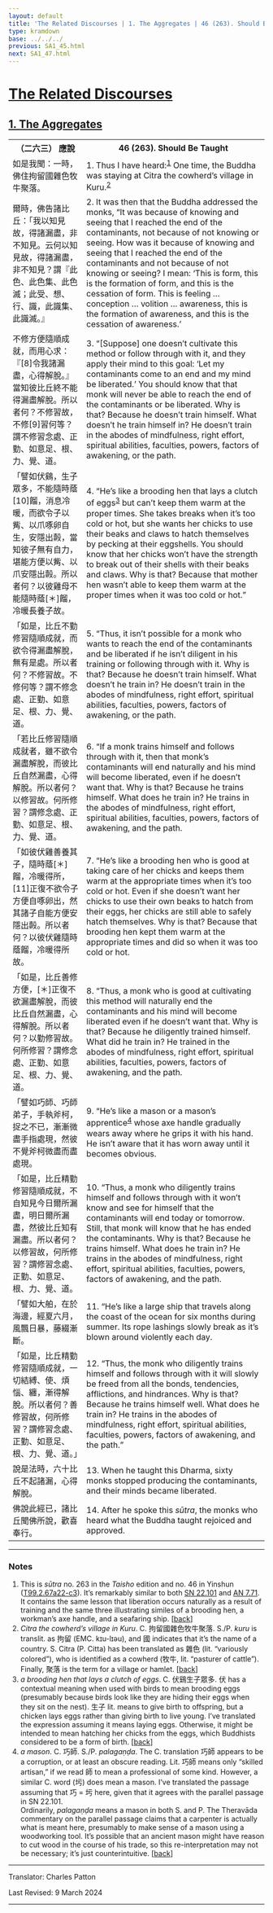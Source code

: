 ```yaml
---
layout: default
title: 'The Related Discourses | 1. The Aggregates | 46 (263). Should Be Taught'
type: kramdown
base: ../../../
previous: SA1_45.html
next: SA1_47.html
---
```


<h1><a href='(../index.html)'>The Related Discourses</a></h1>
<h2><a href='index.html'>1. The Aggregates</a></h2>

<table class="trans">
  <th class='ch'>（二六三） 應說</th>
  <th class='en'>46 (263). Should Be Taught</th>
  <tr>
    <td title='t125.2.67a22'>如是我聞：一時，佛住拘留國雜色牧牛聚落。</td>
    <td id='p1'>1. Thus I have heard:<sup id="ref1"><a href="#n1">1</a></sup> One time, the Buddha was staying at Citra the cowherd’s village in Kuru.<sup id="ref2"><a href="#n2">2</a></sup></td>
  </tr>
  <tr>
    <td title='t125.2.67a23'>爾時，佛告諸比丘：「我以知見故，得諸漏盡，非不知見。云何以知見故，得諸漏盡，非不知見？謂『此色、此色集、此色滅；此受、想、行、識，此識集、此識滅。』</td>
    <td id='p2'>2. It was then that the Buddha addressed the monks, “It was because of knowing and seeing that I reached the end of the contaminants, not because of not knowing or seeing. How was it because of knowing and seeing that I reached the end of the contaminants and not because of not knowing or seeing? I mean: ‘This is form, this is the formation of form, and this is the cessation of form. This is feeling … conception … volition … awareness, this is the formation of awareness, and this is the cessation of awareness.’</td>
  </tr>
  <tr>
    <td title='t125.2.67a23'>不修方便隨順成就，而用心求：『[8]令我諸漏盡，心得解脫。』當知彼比丘終不能得漏盡解脫。所以者何？不修習故，不修[9]習何等？謂不修習念處、正勤、如意足、根、力、覺、道。</td>
    <td id='p3'>3. “[Suppose] one doesn’t cultivate this method or follow through with it, and they apply their mind to this goal: ‘Let my contaminants come to an end and my mind be liberated.’ You should know that that monk will never be able to reach the end of the contaminants or be liberated. Why is that? Because he doesn’t train himself. What doesn’t he train himself in? He doesn’t train in the abodes of mindfulness, right effort, spiritual abilities, faculties, powers, factors of awakening, or the path.</td>
  </tr>
  <tr>
    <td title='t125.2.67a23'>「譬如伏鷄，生子眾多，不能隨時蔭[10]餾，消息冷暖，而欲令子以觜、以爪啄卵自生，安隱出㲉，當知彼子無有自力，堪能方便以觜、以爪安隱出㲉。所以者何？以彼雞母不能隨時蔭[＊]餾，冷暖長養子故。</td>
    <td id='p4'>4. “He’s like a brooding hen that lays a clutch of eggs<sup id="ref3"><a href="#n3">3</a></sup> but can’t keep them warm at the proper times. She takes breaks when it’s too cold or hot, but she wants her chicks to use their beaks and claws to hatch themselves by pecking at their eggshells. You should know that her chicks won’t have the strength to break out of their shells with their beaks and claws. Why is that? Because that mother hen wasn’t able to keep them warm at the proper times when it was too cold or hot.”</td>
  </tr>
  <tr>
    <td title='t125.2.67b6'>「如是，比丘不勤修習隨順成就，而欲令得漏盡解脫，無有是處。所以者何？不修習故。不修何等？謂不修念處、正勤、如意足、根、力、覺、道。</td>
    <td id='p5'>5. “Thus, it isn’t possible for a monk who wants to reach the end of the contaminants and be liberated if he isn’t diligent in his training or following through with it. Why is that? Because he doesn’t train himself. What doesn’t he train in? He doesn’t train in the abodes of mindfulness, right effort, spiritual abilities, faculties, powers, factors of awakening, or the path.</td>
  </tr>
  <tr>
    <td title='t125.2.67b6'>「若比丘修習隨順成就者，雖不欲令漏盡解脫，而彼比丘自然漏盡，心得解脫。所以者何？以修習故。何所修習？謂修念處、正勤、如意足、根、力、覺、道。</td>
    <td id='p6'>6. “If a monk trains himself and follows through with it, then that monk’s contaminants will end naturally and his mind will become liberated, even if he doesn’t want that. Why is that? Because he trains himself. What does he train in? He trains in the abodes of mindfulness, right effort, spiritual abilities, faculties, powers, factors of awakening, and the path.</td>
  </tr>
  <tr>
    <td title='t125.2.67b6'>「如彼伏雞善養其子，隨時蔭[＊]餾，冷暖得所，[11]正復不欲令子方便自啄卵出，然其諸子自能方便安隱出㲉。所以者何？以彼伏雞隨時蔭餾，冷暖得所故。</td>
    <td id='p7'>7. “He’s like a brooding hen who is good at taking care of her chicks and keeps them warm at the appropriate times when it’s too cold or hot. Even if she doesn’t want her chicks to use their own beaks to hatch from their eggs, her chicks are still able to safely hatch themselves. Why is that? Because that brooding hen kept them warm at the appropriate times and did so when it was too cold or hot.</td>
  </tr>
  <tr>
    <td title='t125.2.67b16'>「如是，比丘善修方便，[＊]正復不欲漏盡解脫，而彼比丘自然漏盡，心得解脫。所以者何？以勤修習故。何所修習？謂修念處、正勤、如意足、根、力、覺、道。</td>
    <td id='p8'>8. “Thus, a monk who is good at cultivating this method will naturally end the contaminants and his mind will become liberated even if he doesn’t want that. Why is that? Because he diligently trained himself. What did he train in? He trained in the abodes of mindfulness, right effort, spiritual abilities, faculties, powers, factors of awakening, and the path.</td>
  </tr>
  <tr>
    <td title='t125.2.67b16'>「譬如巧師、巧師弟子，手執斧柯，捉之不已，漸漸微盡手指處現，然彼不覺斧柯微盡而盡處現。</td>
    <td id='p9'>9. “He’s like a mason or a mason’s apprentice<sup id="ref4"><a href="#n4">4</a></sup> whose axe handle gradually wears away where he grips it with his hand. He isn’t aware that it has worn away until it becomes obvious.</td>
  </tr>
  <tr>
    <td title='t125.2.67b21'>「如是，比丘精勤修習隨順成就，不自知見今日爾所漏盡，明日爾所漏盡，然彼比丘知有漏盡。所以者何？以修習故，何所修習？謂修習念處、正勤、如意足、根、力、覺、道。</td>
    <td id='p10'>10. “Thus, a monk who diligently trains himself and follows through with it won’t know and see for himself that the contaminants will end today or tomorrow. Still, that monk will know that he has ended the contaminants. Why is that? Because he trains himself. What does he train in? He trains in the abodes of mindfulness, right effort, spiritual abilities, faculties, powers, factors of awakening, and the path.</td>
  </tr>
  <tr>
    <td title='t125.2.67b21'>「譬如大舶，在於海邊，經夏六月，風飄日暴，藤綴漸斷。</td>
    <td id='p11'>11. “He’s like a large ship that travels along the coast of the ocean for six months during summer. Its rope lashings slowly break as it’s blown around violently each day.</td>
  </tr>
  <tr>
    <td title='t125.2.67b27'>「如是，比丘精勤修習隨順成就，一切結縛、使、煩惱、纏，漸得解脫。所以者何？善修習故，何所修習？謂修習念處、正勤、如意足、根、力、覺、道。」</td>
    <td id='p12'>12. “Thus, the monk who diligently trains himself and follows through with it will slowly be freed from all the bonds, tendencies, afflictions, and hindrances. Why is that? Because he trains himself well. What does he train in? He trains in the abodes of mindfulness, right effort, spiritual abilities, faculties, powers, factors of awakening, and the path.”</td>
  </tr>
  <tr>
    <td title='t125.2.67c1'>說是法時，六十比丘不起諸漏，心得解脫。</td>
    <td id='p13'>13. When he taught this Dharma, sixty monks stopped producing the contaminants, and their minds became liberated.</td>
  </tr>
  <tr>
    <td title='t125.2.67c2'>佛說此經已，諸比丘聞佛所說，歡喜奉行。</td>
    <td id='p14'>14. After he spoke this <em>sūtra</em>, the monks who heard what the Buddha taught rejoiced and approved.</td>
  </tr>
</table>

<hr/>

<h3 id="notes">Notes</h3>

<ol>
<li id="n1">This is <em>sūtra</em> no. 263 in the <cite>Taisho</cite> edition and no. 46 in Yinshun (<a href="https://cbetaonline.dila.edu.tw/zh/T02n0099_p0067a22" target="_blank">T99.2.67a22-c3</a>). It’s remarkably similar to both <a href="https://suttacentral.net/sn22.101" target="_blank">SN 22.101</a> and <a href="https://suttacentral.net/an7.71" target="_blank">AN 7.71</a>. It contains the same lesson that liberation occurs naturally as a result of training and the same three illustrating similes of a brooding hen, a workman’s axe handle, and a seafaring ship. [<a href="#ref1">back</a>]</li>
<li id="n2"><em>Citra the cowherd’s village in Kuru</em>. C. 拘留國雜色牧牛聚落. S./P. <em>kuru</em> is translit. as 拘留 (EMC. kɪu-lɪəu), and 國 indicates that it’s the name of a country. S. Citra (P. Citta) has been translated as 雜色 (lit. “variously colored”), who is identified as a cowherd (牧牛, lit. “pasturer of cattle”). Finally, 聚落 is the term for a village or hamlet. [<a href="#ref2">back</a>]</li>
<li id="n3"><em>a brooding hen that lays a clutch of eggs</em>. C. 伏鷄生子眾多. 伏 has a contextual meaning when used with birds to mean brooding eggs (presumably because birds look like they are hiding their eggs when they sit on the nest). 生子 lit. means to give birth to offspring, but a chicken lays eggs rather than giving birth to live young. I’ve translated the expression assuming it means laying eggs. Otherwise, it might be intended to mean hatching her chicks from the eggs, which Buddhists considered to be a form of birth. [<a href="#ref3">back</a>]</li>
<li id="n4"><em>a mason</em>. C. 巧師. S./P. <em>palagaṇḍa</em>. The C. translation 巧師 appears to be a corruption, or at least an obscure reading. Lit. 巧師 means only “skilled artisan,” if we read 師 to mean a professional of some kind. However, a similar C. word (圬) does mean a mason. I’ve translated the passage assuming that 巧 = 圬 here, given that it agrees with the parallel passage in SN 22.101.<br/>
Ordinarily, <em>palagaṇḍa</em> means a mason in both S. and P. The Theravāda commentary on the parallel passage claims that a carpenter is actually what is meant here, presumably to make sense of a mason using a woodworking tool. It’s possible that an ancient mason might have reason to cut wood in the course of his trade, so this re-interpretation may not be necessary; it’s just counterintuitive. [<a href="#ref4">back</a>]</li>
</ol>
<hr/>

<p class="translator">Translator: Charles Patton</p>
<p class='revised'>Last Revised: 9 March 2024</p>

<hr/>